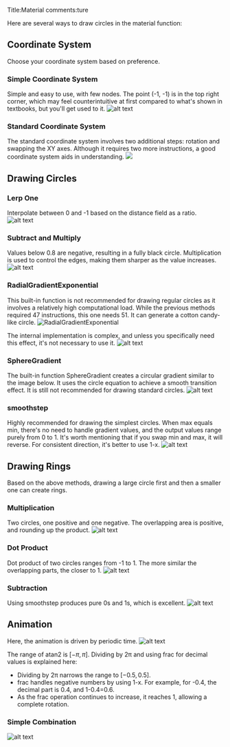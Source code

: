  Title:Material
comments:ture

Here are several ways to draw circles in the material function:

## Coordinate System
Choose your coordinate system based on preference.

### Simple Coordinate System
Simple and easy to use, with few nodes. The point (-1, -1) is in the top right corner, which may feel counterintuitive at first compared to what's shown in textbooks, but you'll get used to it.
![alt text](../assets/images/Material_image-1.png)

### Standard Coordinate System
The standard coordinate system involves two additional steps: rotation and swapping the XY axes. Although it requires two more instructions, a good coordinate system aids in understanding.
![](../assets/images/Material_image.png)

## Drawing Circles

### Lerp One
Interpolate between 0 and -1 based on the distance field as a ratio.
![alt text](../assets/images/Material_image-2.png)

### Subtract and Multiply
Values below 0.8 are negative, resulting in a fully black circle. Multiplication is used to control the edges, making them sharper as the value increases.
![alt text](../assets/images/Material_image-3.png)

### RadialGradientExponential
This built-in function is not recommended for drawing regular circles as it involves a relatively high computational load. While the previous methods required 47 instructions, this one needs 51. It can generate a cotton candy-like circle.
![RadialGradientExponential](../assets/images/Material_image-4.png)

The internal implementation is complex, and unless you specifically need this effect, it's not necessary to use it.
![alt text](../assets/images/Material_image-5.png)

### SphereGradient
The built-in function SphereGradient creates a circular gradient similar to the image below. It uses the circle equation to achieve a smooth transition effect. It is still not recommended for drawing standard circles.
![alt text](../assets/images/Material_image-6.png)

### smoothstep
Highly recommended for drawing the simplest circles. When max equals min, there's no need to handle gradient values, and the output values range purely from 0 to 1. It's worth mentioning that if you swap min and max, it will reverse. For consistent direction, it's better to use 1-x.
![alt text](../assets/images/Material_image-9.png)

## Drawing Rings
Based on the above methods, drawing a large circle first and then a smaller one can create rings.

### Multiplication
Two circles, one positive and one negative. The overlapping area is positive, and rounding up the product.
![alt text](../assets/images/Material_image-7.png)

### Dot Product
Dot product of two circles ranges from -1 to 1. The more similar the overlapping parts, the closer to 1.
![alt text](../assets/images/Material_image-8.png)

### Subtraction
Using smoothstep produces pure 0s and 1s, which is excellent.
![alt text](../assets/images/Material_image-10.png)

## Animation
Here, the animation is driven by periodic time.
![alt text](../assets/images/Material_image-11.png)

The range of atan2 is $\left[ -\pi, \pi \right]$. Dividing by 2π and using frac for decimal values is explained here:

- Dividing by 2π narrows the range to $\left[ -0.5, 0.5 \right]$.
- frac handles negative numbers by using 1-x. For example, for -0.4, the decimal part is 0.4, and 1-0.4=0.6.
- As the frac operation continues to increase, it reaches 1, allowing a complete rotation.

### Simple Combination
![alt text](../assets/images/Material_image-12.png)